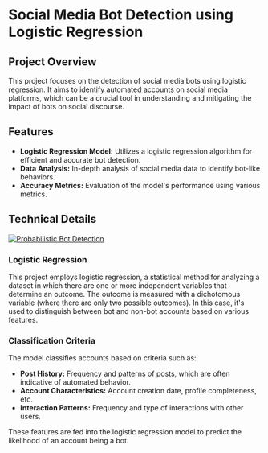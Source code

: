 # Social Media Bot Detection using Logistic Regression

## Project Overview
This project focuses on the detection of social media bots using logistic regression. It aims to identify automated accounts on social media platforms, which can be a crucial tool in understanding and mitigating the impact of bots on social discourse.

## Features
- **Logistic Regression Model:** Utilizes a logistic regression algorithm for efficient and accurate bot detection.
- **Data Analysis:** In-depth analysis of social media data to identify bot-like behaviors.
- **Accuracy Metrics:** Evaluation of the model's performance using various metrics.

## Technical Details
[![Probabilistic Bot Detection](http://img.youtube.com/vi/h4WfNFOuhIc/0.jpg)](http://www.youtube.com/watch?v=h4WfNFOuhIc)

### Logistic Regression
This project employs logistic regression, a statistical method for analyzing a dataset in which there are one or more independent variables that determine an outcome. The outcome is measured with a dichotomous variable (where there are only two possible outcomes). In this case, it's used to distinguish between bot and non-bot accounts based on various features.

### Classification Criteria
The model classifies accounts based on criteria such as:
- **Post History:** Frequency and patterns of posts, which are often indicative of automated behavior.
- **Account Characteristics:** Account creation date, profile completeness, etc.
- **Interaction Patterns:** Frequency and type of interactions with other users.

These features are fed into the logistic regression model to predict the likelihood of an account being a bot.
